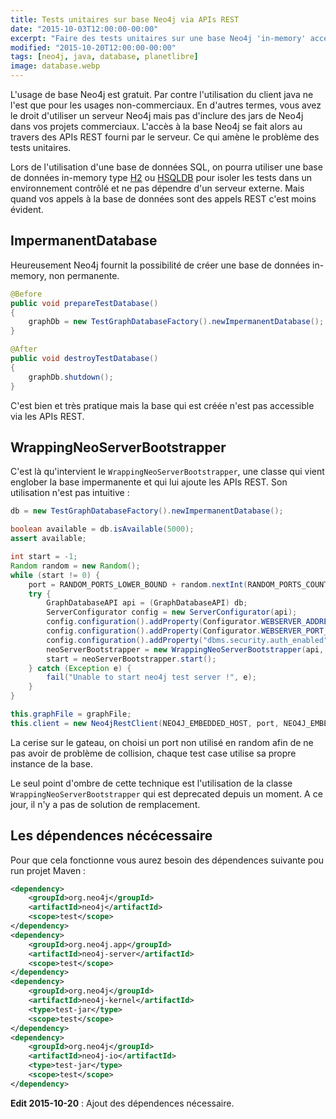 ```yaml
---
title: Tests unitaires sur base Neo4j via APIs REST
date: "2015-10-03T12:00:00-00:00"
excerpt: "Faire des tests unitaires sur une base Neo4j 'in-memory' accédé via les APIs REST de Neo4j"
modified: "2015-10-20T12:00:00-00:00"
tags: [neo4j, java, database, planetlibre]
image: database.webp
---
```

L'usage de base Neo4j est gratuit. Par contre l'utilisation du client java ne l'est que pour les usages non-commerciaux.
En d'autres termes, vous avez le droit d'utiliser un serveur Neo4j mais pas d'inclure des jars de Neo4j dans vos projets
commerciaux. L'accès à la base Neo4j se fait alors au travers des APIs REST fourni par le serveur. Ce qui amène le
problème des tests unitaires.

Lors de l'utilisation d'une base de données SQL, on pourra utiliser une base de données in-memory type
[H2](http://www.h2database.com/) ou [HSQLDB](http://hsqldb.org/) pour isoler les tests dans un environnement contrôlé
et ne pas dépendre d'un serveur externe. Mais quand vos appels à la base de données sont des appels REST c'est moins
évident.

## ImpermanentDatabase

Heureusement Neo4j fournit la possibilité de créer une base de données in-memory, non permanente.

``` java
@Before
public void prepareTestDatabase()
{
    graphDb = new TestGraphDatabaseFactory().newImpermanentDatabase();
}

@After
public void destroyTestDatabase()
{
    graphDb.shutdown();
}
```

C'est bien et très pratique mais la base qui est créée n'est pas accessible via les APIs REST.

## WrappingNeoServerBootstrapper

C'est là qu'intervient le `WrappingNeoServerBootstrapper`, une classe qui vient englober la base impermanente et qui
lui ajoute les APIs REST. Son utilisation n'est pas intuitive :

``` java
db = new TestGraphDatabaseFactory().newImpermanentDatabase();

boolean available = db.isAvailable(5000);
assert available;

int start = -1;
Random random = new Random();
while (start != 0) {
    port = RANDOM_PORTS_LOWER_BOUND + random.nextInt(RANDOM_PORTS_COUNT);
    try {
        GraphDatabaseAPI api = (GraphDatabaseAPI) db;
        ServerConfigurator config = new ServerConfigurator(api);
        config.configuration().addProperty(Configurator.WEBSERVER_ADDRESS_PROPERTY_KEY, NEO4J_EMBEDDED_HOST);
        config.configuration().addProperty(Configurator.WEBSERVER_PORT_PROPERTY_KEY, port);
        config.configuration().addProperty("dbms.security.auth_enabled", false);
        neoServerBootstrapper = new WrappingNeoServerBootstrapper(api, config);
        start = neoServerBootstrapper.start();
    } catch (Exception e) {
        fail("Unable to start neo4j test server !", e);
    }
}

this.graphFile = graphFile;
this.client = new Neo4jRestClient(NEO4J_EMBEDDED_HOST, port, NEO4J_EMBEDDED_PROTOCOL);
```

La cerise sur le gateau, on choisi un port non utilisé en random afin de ne pas avoir de problème de collision, chaque
test case utilise sa propre instance de la base.

Le seul point d'ombre de cette technique est l'utilisation de la classe `WrappingNeoServerBootstrapper` qui est
deprecated depuis un moment. A ce jour, il n'y a pas de solution de remplacement.

## Les dépendences nécécessaire
Pour que cela fonctionne vous aurez besoin des dépendences suivante pou run projet Maven :

``` xml
<dependency>
    <groupId>org.neo4j</groupId>
    <artifactId>neo4j</artifactId>
    <scope>test</scope>
</dependency>
<dependency>
    <groupId>org.neo4j.app</groupId>
    <artifactId>neo4j-server</artifactId>
    <scope>test</scope>
</dependency>
<dependency>
    <groupId>org.neo4j</groupId>
    <artifactId>neo4j-kernel</artifactId>
    <type>test-jar</type>
    <scope>test</scope>
</dependency>
<dependency>
    <groupId>org.neo4j</groupId>
    <artifactId>neo4j-io</artifactId>
    <type>test-jar</type>
    <scope>test</scope>
</dependency>
```


**Edit 2015-10-20** : Ajout des dépendences nécessaire.
